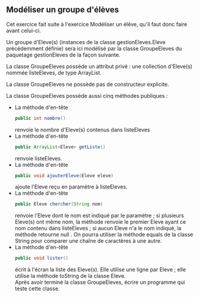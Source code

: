 ## Modéliser un groupe d'élèves

Cet exercice fait suite à l'exercice Modéliser un élève, qu'il faut donc faire avant celui-ci.

Un groupe d'Eleve(s) (instances de la classe gestionEleves.Eleve précédemment définie) sera ici modélisé par la classe GroupeEleves du paquetage gestionEleves de la façon suivante.

La classe GroupeEleves posséde un attribut privé : une collection d'Eleve(s) nommée listeEleves, de type ArrayList<Eleve>.

La classe GroupeEleves ne possède pas de constructeur explicite.

La classe GroupeEleves possède aussi cinq méthodes publiques :

* La méthode d'en-tête
    ```java
  public int nombre()
  ```
    renvoie le nombre d'Eleve(s) contenus dans listeEleves
* La méthode d'en-tête
    ```java
  public ArrayList<Eleve> getListe()
  ```
    renvoie listeEleves.
* La méthode d'en-tête
    ```java
  public void ajouterEleve(Eleve eleve)
  ```
    ajoute l'Eleve reçu en paramètre à listeEleves.
* La méthode d'en-tête
    ```java
  public Eleve chercher(String nom)
  ```
    renvoie l'Eleve dont le nom est indiqué par le paramètre ; si plusieurs Eleve(s) ont même nom, la méthode renvoie le premier Eleve ayant ce nom contenu dans listeEleves ; si aucun Eleve n'a le nom indiqué, la méthode retourne null . On pourra utiliser la méthode equals de la classe String pour comparer une chaîne de caractères à une autre.
* La méthode d'en-tête
    ```java
  public void lister()
  ```
    écrit à l'écran la liste des Eleve(s). Elle utilise une ligne par Eleve ; elle utilise la méthode toString de la classe Eleve.    
Après avoir terminé la classe GroupeEleves, écrire un programme qui teste cette classe.
